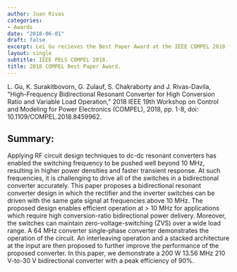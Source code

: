 ```yaml
---
author: Juan Rivas
categories:
- Awards
date: "2018-06-01"
draft: false
excerpt: Lei Gu recieves the Best Paper Award at the IEEE COMPEL 2018 for the paper "High-Frequency Bidirectional Resonant Converter for High Conversion Ratio and Variable Load Operation"
layout: single
subtitle: IEEE PELS COMPEL 2018.
title: 2018 COMPEL Best Paper Award.
---
```



L. Gu, K. Surakitbovorn, G. Zulauf, S. Chakraborty and J. Rivas-Davila, "High-Frequency Bidirectional Resonant Converter for High Conversion Ratio and Variable Load Operation," 2018 IEEE 19th Workshop on Control and Modeling for Power Electronics (COMPEL), 2018, pp. 1-8, doi: 10.1109/COMPEL.2018.8459962.

## Summary:

Applying RF circuit design techniques to dc-dc resonant converters has enabled the switching frequency to be pushed well beyond 10 MHz, resulting in higher power densities and faster transient response. At such frequencies, it is challenging to drive all of the switches in a bidirectional converter accurately. This paper proposes a bidirectional resonant converter design in which the rectifier and the inverter switches can be driven with the same gate signal at frequencies above 10 MHz. The proposed design enables efficient operation at > 10 MHz for applications which require high conversion-ratio bidirectional power delivery. Moreover, the switches can maintain zero-voltage-switching (ZVS) over a wide load range. A 64 MHz converter single-phase converter demonstrates the operation of the circuit. An interleaving operation and a stacked architecture at the input are then proposed to further improve the performance of the proposed converter. In this paper, we demonstrate a 200 W 13.56 MHz 210 V-to-30 V bidirectional converter with a peak efficiency of 90%.